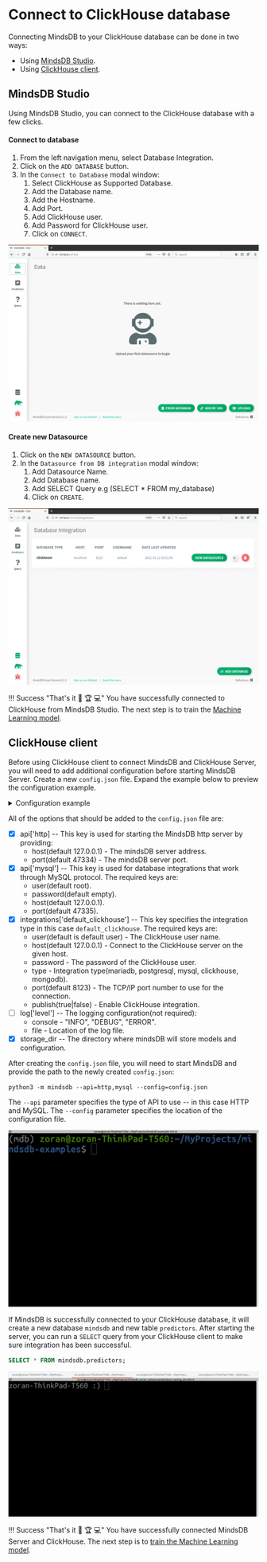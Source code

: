 # Connect to ClickHouse database

Connecting MindsDB to your ClickHouse database can be done in two ways:

* Using [MindsDB Studio](#mindsdb-studio).
* Using [ClickHouse client](#clickhouse-client).

## MindsDB Studio

Using MindsDB Studio, you can connect to the ClickHouse database with a few clicks.

#### Connect to database

1. From the left navigation menu, select Database Integration.
2. Click on the `ADD DATABASE` button.
3. In the `Connect to Database` modal window:
   1. Select ClickHouse as Supported Database.
   2. Add the Database name.
   3. Add the Hostname.
   4. Add Port.
   5. Add ClickHouse user.
   6. Add Password for ClickHouse user.
   7. Click on `CONNECT`.


![Connect to ClickHouse](/assets/data/clickhouse.gif)

#### Create new Datasource

1. Click on the `NEW DATASOURCE` button.
2. In the `Datasource from DB integration` modal window:
   1. Add Datasource Name.
   2. Add Database name.
   3. Add SELECT Query e.g (SELECT * FROM my_database)
   4. Click on `CREATE`.

![Create ClickHouse Datasource](/assets/data/clickhouse-ds.gif)

!!! Success "That's it :tada: :trophy:  :computer:"
   You have successfully connected to ClickHouse from MindsDB Studio. The next step is to train the [Machine Learning model](/model/train).

## ClickHouse client

Before using ClickHouse client to connect MindsDB and ClickHouse Server, you will need to add additional configuration before starting MindsDB Server. Create a new `config.json` file. Expand the example below to preview the configuration example.

<details class="success">
   <summary> Configuration example</summary> 
```json
{
   "api": {
       "http": {
           "host": "127.0.0.1",
           "port": "47334"
       },
       "mysql": {
           "host": "127.0.0.1",
           "password": "",
           "port": "47335",
           "user": "root"
       }
   },
   "config_version": "1.4",
   "debug": true,
   "integrations": {
       "default_clickhouse": {
           "database": "default",
           "published": true,
           "type": "clickhouse",
           "host": "localhost",
           "password": "pass",
           "port": 8123,
           "user": "default"
       }
   },
   "log": {
       "level": {
           "console": "DEBUG",
           "file": "INFO"
       }
   },
   "storage_dir": "/storage"
}
```       
</details>

All of the options that should be added to the `config.json` file are:


* [x] api['http] -- This key is used for starting the MindsDB http server by providing:
   * host(default 127.0.0.1) - The mindsDB server address.
   * port(default 47334) - The mindsDB server port.
* [x] api['mysql'] -- This key is used for database integrations that work through MySQL protocol. The required keys are:
   * user(default root).
   * password(default empty).
   * host(default 127.0.0.1).
   * port(default 47335).
* [x] integrations['default_clickhouse'] -- This key specifies the integration type in this case `default_clickhouse`. The required keys are:
   * user(default is default user) - The ClickHouse user name.
   * host(default 127.0.0.1) - Connect to the ClickHouse server on the given host.
   * password - The password of the ClickHouse user.
   * type - Integration type(mariadb, postgresql, mysql, clickhouse, mongodb).
   * port(default 8123) - The TCP/IP port number to use for the connection.
   * publish(true|false) - Enable ClickHouse integration.
* [ ] log['level'] -- The logging configuration(not required):
   * console - "INFO", "DEBUG", "ERROR".
   * file - Location of the log file.
* [x] storage_dir -- The directory where mindsDB will store models and configuration.

After creating the `config.json` file, you will need to start MindsDB and provide the path to the newly created `config.json`:

```
python3 -m mindsdb --api=http,mysql --config=config.json
```

The `--api` parameter specifies the type of API to use -- in this case HTTP and MySQL. The `--config` parameter specifies the location of the configuration file.

![Start MindsDB with config](/assets/data/start-config.gif)

If MindsDB is successfully connected to your ClickHouse database, it will create a new database `mindsdb` and new table `predictors`.
After starting the server, you can run a `SELECT` query from your ClickHouse client to make sure integration has been successful.

```sql
SELECT * FROM mindsdb.predictors;
```

![SELECT from MindsDB predictors table](/assets/data/clickhouse-select.gif)

!!! Success "That's it :tada: :trophy:  :computer:"
   You have successfully connected MindsDB Server and ClickHouse. The next step is to [train the Machine Learning model](/model/clickhouse).


